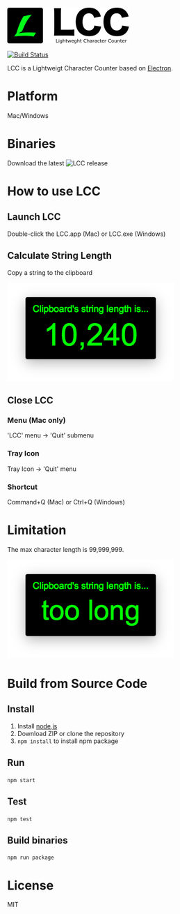 ![img](./image/readme/logo.png)

[![Build Status](https://travis-ci.org/cotrpepe/LCC.svg?branch=master)](https://travis-ci.org/cotrpepe/LCC)

LCC is a Lightweigt Character Counter based on [Electron](http://electron.atom.io).


# Platform

Mac/Windows


# Binaries

Download the latest ![LCC release]()


# How to use LCC

## Launch LCC

Double-click the LCC.app (Mac) or LCC.exe (Windows)


## Calculate String Length

Copy a string to the clipboard

![img](./image/readme/example.png)


## Close LCC

### Menu (Mac only)

'LCC' menu -> 'Quit' submenu

### Tray Icon

Tray Icon -> 'Quit' menu

### Shortcut

Command+Q (Mac) or Ctrl+Q (Windows)


# Limitation

The max character length is 99,999,999.

![img](./image/readme/too_long.png)


# Build from Source Code

## Install

1. Install [node.js](https://nodejs.org)
2. Download ZIP or clone the repository
3. `npm install` to install npm package


## Run

`npm start`


## Test

`npm test`


## Build binaries

`npm run package`


# License

MIT
